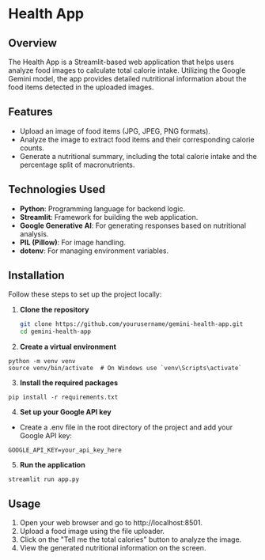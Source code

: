 # Health App

## Overview
The Health App is a Streamlit-based web application that helps users analyze food images to calculate total calorie intake. Utilizing the Google Gemini model, the app provides detailed nutritional information about the food items detected in the uploaded images.

## Features
- Upload an image of food items (JPG, JPEG, PNG formats).
- Analyze the image to extract food items and their corresponding calorie counts.
- Generate a nutritional summary, including the total calorie intake and the percentage split of macronutrients.

## Technologies Used
- **Python**: Programming language for backend logic.
- **Streamlit**: Framework for building the web application.
- **Google Generative AI**: For generating responses based on nutritional analysis.
- **PIL (Pillow)**: For image handling.
- **dotenv**: For managing environment variables.

## Installation
Follow these steps to set up the project locally:

1. **Clone the repository**
   ```bash
   git clone https://github.com/yourusername/gemini-health-app.git
   cd gemini-health-app
   ```
2. **Create a virtual environment**
```
python -m venv venv
source venv/bin/activate  # On Windows use `venv\Scripts\activate`
```
3. **Install the required packages**
```
pip install -r requirements.txt
```
4. **Set up your Google API key**
* Create a .env file in the root directory of the project and add your Google API key:
```
GOOGLE_API_KEY=your_api_key_here
```
5. **Run the application**
```
streamlit run app.py
```
## Usage
1. Open your web browser and go to http://localhost:8501.
2. Upload a food image using the file uploader.
3. Click on the "Tell me the total calories" button to analyze the image.
4. View the generated nutritional information on the screen.



      

   
